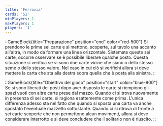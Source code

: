 ```yaml
---
title: 'Ferrovia'
cards: '52'
minPlayers: 1
maxPlayers: 1
players: '1'
---
```


::GameBlock{title="Preparazione" position="end" color="red-500"}
Si prendono le prime sei carte e si mettono, scoperte, sul tavolo una accanto all'altra, in modo da formare una linea orizzontale. Sistemate queste sei carte, occorre osservare se è possibile liberare qualche posto. Questa situazione si verifica se vi sono due carte vicine che siano o dello stesso seme o dello stesso valore. Nel caso in cui ciò si verifichi allora si deve mettere la carta che sta alla destra sopra quella che è posta alla sinistra.
::

::GameBlock{title="Obiettivo del gioco" position="start" color="blue-800"}
Se si sono liberati dei posti dopo aver disposto le carte si riempiono gli spazi vuoti con altre carte prese dal mazzo. Quando ci si trova nuovamente in presenza di sei carte, si ragiona esattemente come prima. L'unica differenza adesso sta nel fatto che quando si sposta una carta va anche spostato l'eventuale mazzetto sottostante.
Quando ci si ritrova di fronte a sei carte scoperte che non permettono alcun movimenti, allora si deve considerare interrotto e si deve concludere che il solitario non è riuscito.
::
